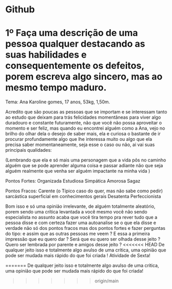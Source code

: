 # Github
# 1º Faça uma descrição de uma pessoa qualquer destacando as suas habilidades e consequentemente os defeitos, porem escreva algo sincero, mas ao mesmo tempo maduro.

Tema: Ana Karoline gomes, 17 anos, 53kg, 1,50m.

Acredito que são poucas as pessoas que se importam e se interessam tanto ao estudo que deixam para trás felicidades momentâneas para viver algo duradouro e constante futuramente, não que você não possa aproveitar o momento e ser feliz, mas quando eu encontrei alguém como a Ana, vejo no brilho do olhar dela o desejo de saber mais, ela e curiosa o bastante de ir procurar profundamente algo que lhe interessa muito ou algo que ela precisa saber momentaneamente, seja esse o caso ou não, ai vai suas principais qualidades:

(Lembrando que ela e só mais uma personagem que a vida pôs no caminho alguém que se pode aprender alguma coisa e passar adiante não que seja alguém realmente que venha ser alguém impactante na minha vida )

Pontos Fortes:
Organizada 
Estudiosa 
Simpática 
Amorosa 
Sagaz

Pontos Fracos:
Carente (o Típico caso do quer, mas não sabe como pedir)
sarcástica
superficial em conhecimentos gerais 
Desatenta 
Perfeccionista

Bom isso e só uma opinião irrelevante, de alguém totalmente aleatório, porem sendo uma crítica levantada a você mesmo você não sendo especialista no assunto acaba que você tira tempo pra rever tudo que a pessoa disse e com certeza fazer uma autoanalise se o que ela disse e verdade não só dos pontos fracos mas dos pontos fortes e fazer perguntas do tipo:
e assim que as outras pessoas me veem ?
E essa a primeira impressão que eu quero dar ? 
Será que eu quero ser olhada desse jeito ? 
Quero ser lembrada por parente e amigos desse jeito ? 
<<<<<<< HEAD
De qualquer jeito isso e totalmente algo avulso de uma crítica, uma opinião que pode ser mudada mais rápido do que foi criada !
Atividade de Sexta!

=======
De qualquer jeito isso e totalmente algo avulso de uma crítica, uma opinião que pode ser mudada mais rápido do que foi criada!
>>>>>>> origin/main
